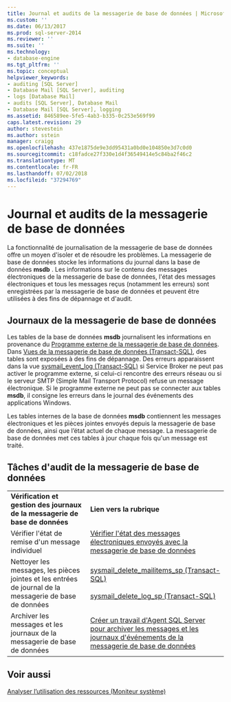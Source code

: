 ```yaml
---
title: Journal et audits de la messagerie de base de données | Microsoft Docs
ms.custom: ''
ms.date: 06/13/2017
ms.prod: sql-server-2014
ms.reviewer: ''
ms.suite: ''
ms.technology:
- database-engine
ms.tgt_pltfrm: ''
ms.topic: conceptual
helpviewer_keywords:
- auditing [SQL Server]
- Database Mail [SQL Server], auditing
- logs [Database Mail]
- audits [SQL Server], Database Mail
- Database Mail [SQL Server], logging
ms.assetid: 846589ee-5fe5-4ab3-b335-0c253e569f99
caps.latest.revision: 29
author: stevestein
ms.author: sstein
manager: craigg
ms.openlocfilehash: 437e1875de9e3dd95431a0bd0e104850e3d7c0d0
ms.sourcegitcommit: c18fadce27f330e1d4f36549414e5c84ba2f46c2
ms.translationtype: MT
ms.contentlocale: fr-FR
ms.lasthandoff: 07/02/2018
ms.locfileid: "37294769"
---
```

# <a name="database-mail-log-and-audits"></a>Journal et audits de la messagerie de base de données
  La fonctionnalité de journalisation de la messagerie de base de données offre un moyen d'isoler et de résoudre les problèmes. La messagerie de base de données stocke les informations du journal dans la base de données **msdb** . Les informations sur le contenu des messages électroniques de la messagerie de base de données, l'état des messages électroniques et tous les messages reçus (notamment les erreurs) sont enregistrées par la messagerie de base de données et peuvent être utilisées à des fins de dépannage et d'audit.  
  
## <a name="database-mail-logs"></a>Journaux de la messagerie de base de données  
 Les tables de la base de données **msdb** journalisent les informations en provenance du [Programme externe de la messagerie de base de données](database-mail-external-program.md). Dans [Vues de la messagerie de base de données &#40;Transact-SQL&#41;](/sql/relational-databases/system-catalog-views/database-mail-views-transact-sql), des tables sont exposées à des fins de dépannage. Des erreurs apparaissent dans la vue [sysmail_event_log &#40;Transact-SQL&#41;](/sql/relational-databases/system-catalog-views/sysmail-event-log-transact-sql) si Service Broker ne peut pas activer le programme externe, si celui-ci rencontre des erreurs réseau ou si le serveur SMTP (Simple Mail Transport Protocol) refuse un message électronique. Si le programme externe ne peut pas se connecter aux tables **msdb**, il consigne les erreurs dans le journal des événements des applications Windows.  
  
 Les tables internes de la base de données **msdb** contiennent les messages électroniques et les pièces jointes envoyés depuis la messagerie de base de données, ainsi que l’état actuel de chaque message. La messagerie de base de données met ces tables à jour chaque fois qu'un message est traité.  
  
## <a name="database-mail-auditing-tasks"></a>Tâches d'audit de la messagerie de base de données  
  
|||  
|-|-|  
|**Vérification et gestion des journaux de la messagerie de base de données**|**Lien vers la rubrique**|  
|Vérifier l'état de remise d'un message individuel|[Vérifier l'état des messages électroniques envoyés avec la messagerie de base de données](check-the-status-of-e-mail-messages-sent-with-database-mail.md)|  
|Nettoyer les messages, les pièces jointes et les entrées de journal de la messagerie de base de données|[sysmail_delete_mailitems_sp &#40;Transact-SQL&#41;](/sql/relational-databases/system-stored-procedures/sysmail-delete-mailitems-sp-transact-sql)<br /><br /> [sysmail_delete_log_sp &#40;Transact-SQL&#41;](/sql/relational-databases/system-stored-procedures/sysmail-delete-log-sp-transact-sql)|  
|Archiver les messages et les journaux de la messagerie de base de données|[Créer un travail d'Agent SQL Server pour archiver les messages et les journaux d'événements de la messagerie de base de données](create-a-sql-server-agent-job-to-archive-database-mail-messages-and-event-logs.md)|  
  
## <a name="see-also"></a>Voir aussi  
 [Analyser l’utilisation des ressources &#40;Moniteur système&#41;](../performance-monitor/monitor-resource-usage-system-monitor.md)  
  
  
